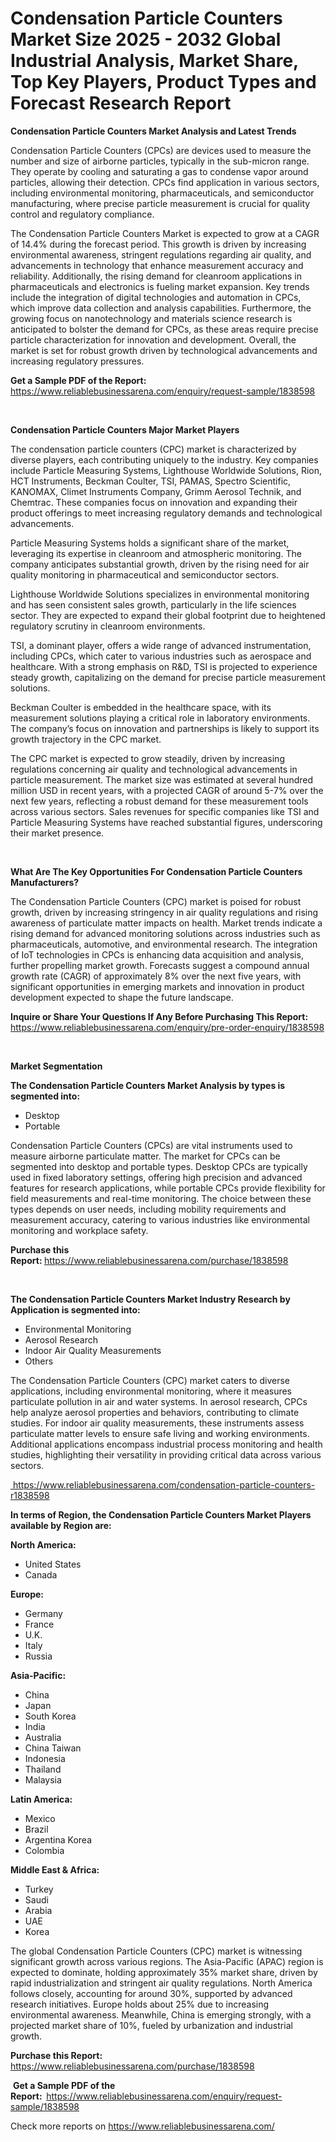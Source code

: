 <p><h1>Condensation Particle Counters Market Size 2025 - 2032 Global Industrial Analysis, Market Share, Top Key Players, Product Types and Forecast Research Report</h1></p><p><strong>Condensation Particle Counters Market Analysis and Latest Trends</strong></p>
<p><p>Condensation Particle Counters (CPCs) are devices used to measure the number and size of airborne particles, typically in the sub-micron range. They operate by cooling and saturating a gas to condense vapor around particles, allowing their detection. CPCs find application in various sectors, including environmental monitoring, pharmaceuticals, and semiconductor manufacturing, where precise particle measurement is crucial for quality control and regulatory compliance.</p><p>The Condensation Particle Counters Market is expected to grow at a CAGR of 14.4% during the forecast period. This growth is driven by increasing environmental awareness, stringent regulations regarding air quality, and advancements in technology that enhance measurement accuracy and reliability. Additionally, the rising demand for cleanroom applications in pharmaceuticals and electronics is fueling market expansion. Key trends include the integration of digital technologies and automation in CPCs, which improve data collection and analysis capabilities. Furthermore, the growing focus on nanotechnology and materials science research is anticipated to bolster the demand for CPCs, as these areas require precise particle characterization for innovation and development. Overall, the market is set for robust growth driven by technological advancements and increasing regulatory pressures.</p></p>
<p><strong>Get a Sample PDF of the Report:&nbsp;</strong> <a href="https://www.reliablebusinessarena.com/enquiry/request-sample/1838598?utm_campaign=2530&utm_medium=2&utm_source=Github&utm_content=ia&utm_term=11042025&utm_id=condensation-particle-counters">https://www.reliablebusinessarena.com/enquiry/request-sample/1838598</a></p>
<p>&nbsp;</p>
<p><strong>Condensation Particle Counters Major Market Players</strong></p>
<p><p>The condensation particle counters (CPC) market is characterized by diverse players, each contributing uniquely to the industry. Key companies include Particle Measuring Systems, Lighthouse Worldwide Solutions, Rion, HCT Instruments, Beckman Coulter, TSI, PAMAS, Spectro Scientific, KANOMAX, Climet Instruments Company, Grimm Aerosol Technik, and Chemtrac. These companies focus on innovation and expanding their product offerings to meet increasing regulatory demands and technological advancements.</p><p>Particle Measuring Systems holds a significant share of the market, leveraging its expertise in cleanroom and atmospheric monitoring. The company anticipates substantial growth, driven by the rising need for air quality monitoring in pharmaceutical and semiconductor sectors.</p><p>Lighthouse Worldwide Solutions specializes in environmental monitoring and has seen consistent sales growth, particularly in the life sciences sector. They are expected to expand their global footprint due to heightened regulatory scrutiny in cleanroom environments.</p><p>TSI, a dominant player, offers a wide range of advanced instrumentation, including CPCs, which cater to various industries such as aerospace and healthcare. With a strong emphasis on R&D, TSI is projected to experience steady growth, capitalizing on the demand for precise particle measurement solutions.</p><p>Beckman Coulter is embedded in the healthcare space, with its measurement solutions playing a critical role in laboratory environments. The company’s focus on innovation and partnerships is likely to support its growth trajectory in the CPC market.</p><p>The CPC market is expected to grow steadily, driven by increasing regulations concerning air quality and technological advancements in particle measurement. The market size was estimated at several hundred million USD in recent years, with a projected CAGR of around 5-7% over the next few years, reflecting a robust demand for these measurement tools across various sectors. Sales revenues for specific companies like TSI and Particle Measuring Systems have reached substantial figures, underscoring their market presence.</p></p>
<p>&nbsp;</p>
<p><strong>What Are The Key Opportunities For Condensation Particle Counters Manufacturers?</strong></p>
<p><p>The Condensation Particle Counters (CPC) market is poised for robust growth, driven by increasing stringency in air quality regulations and rising awareness of particulate matter impacts on health. Market trends indicate a rising demand for advanced monitoring solutions across industries such as pharmaceuticals, automotive, and environmental research. The integration of IoT technologies in CPCs is enhancing data acquisition and analysis, further propelling market growth. Forecasts suggest a compound annual growth rate (CAGR) of approximately 8% over the next five years, with significant opportunities in emerging markets and innovation in product development expected to shape the future landscape.</p></p>
<p><strong>Inquire or Share Your Questions If Any Before Purchasing This Report:</strong> <a href="https://www.reliablebusinessarena.com/enquiry/pre-order-enquiry/1838598?utm_campaign=2530&utm_medium=2&utm_source=Github&utm_content=ia&utm_term=11042025&utm_id=condensation-particle-counters">https://www.reliablebusinessarena.com/enquiry/pre-order-enquiry/1838598</a></p>
<p>&nbsp;</p>
<p><strong>Market Segmentation</strong></p>
<p><strong>The Condensation Particle Counters Market Analysis by types is segmented into:</strong></p>
<p><ul><li>Desktop</li><li>Portable</li></ul></p>
<p><p>Condensation Particle Counters (CPCs) are vital instruments used to measure airborne particulate matter. The market for CPCs can be segmented into desktop and portable types. Desktop CPCs are typically used in fixed laboratory settings, offering high precision and advanced features for research applications, while portable CPCs provide flexibility for field measurements and real-time monitoring. The choice between these types depends on user needs, including mobility requirements and measurement accuracy, catering to various industries like environmental monitoring and workplace safety.</p></p>
<p><strong>Purchase this Report:&nbsp;</strong><a href="https://www.reliablebusinessarena.com/purchase/1838598?utm_campaign=2530&utm_medium=2&utm_source=Github&utm_content=ia&utm_term=11042025&utm_id=condensation-particle-counters">https://www.reliablebusinessarena.com/purchase/1838598</a></p>
<p>&nbsp;</p>
<p><strong>The Condensation Particle Counters Market Industry Research by Application is segmented into:</strong></p>
<p><ul><li>Environmental Monitoring</li><li>Aerosol Research</li><li>Indoor Air Quality Measurements</li><li>Others</li></ul></p>
<p><p>The Condensation Particle Counters (CPC) market caters to diverse applications, including environmental monitoring, where it measures particulate pollution in air and water systems. In aerosol research, CPCs help analyze aerosol properties and behaviors, contributing to climate studies. For indoor air quality measurements, these instruments assess particulate matter levels to ensure safe living and working environments. Additional applications encompass industrial process monitoring and health studies, highlighting their versatility in providing critical data across various sectors.</p></p>
<p><a href="https://www.reliablebusinessarena.com/condensation-particle-counters-r1838598?utm_campaign=2530&utm_medium=2&utm_source=Github&utm_content=ia&utm_term=11042025&utm_id=condensation-particle-counters">&nbsp;https://www.reliablebusinessarena.com/condensation-particle-counters-r1838598</a></p>
<p><strong>In terms of Region, the Condensation Particle Counters Market Players available by Region are:</strong></p>
<p>
    <p> <strong> North America: </strong>
        <ul>
            <li>United States</li>
            <li>Canada</li>
        </ul>
        </p> 
    <p> <strong> Europe: </strong>
        <ul>
            <li>Germany</li>
            <li>France</li>
            <li>U.K.</li>
            <li>Italy</li>
            <li>Russia</li>
        </ul>
        </p> 
    <p> <strong> Asia-Pacific: </strong>
        <ul>
            <li>China</li>
            <li>Japan</li>
            <li>South Korea</li>
            <li>India</li>
            <li>Australia</li>
            <li>China Taiwan</li>
            <li>Indonesia</li>
            <li>Thailand</li>
            <li>Malaysia</li>
        </ul>
        </p> 
    <p> <strong> Latin America: </strong>
        <ul>
            <li>Mexico</li>
            <li>Brazil</li>
            <li>Argentina Korea</li>
            <li>Colombia</li>
        </ul>
        </p> 
    <p> <strong> Middle East & Africa: </strong>
        <ul>
            <li>Turkey</li>
            <li>Saudi</li>
            <li>Arabia</li>
            <li>UAE</li>
            <li>Korea</li>
        </ul>
    </p>
    </p>
<p><p>The global Condensation Particle Counters (CPC) market is witnessing significant growth across various regions. The Asia-Pacific (APAC) region is expected to dominate, holding approximately 35% market share, driven by rapid industrialization and stringent air quality regulations. North America follows closely, accounting for around 30%, supported by advanced research initiatives. Europe holds about 25% due to increasing environmental awareness. Meanwhile, China is emerging strongly, with a projected market share of 10%, fueled by urbanization and industrial growth.</p></p>
<p><strong>Purchase this Report: </strong><a href="https://www.reliablebusinessarena.com/purchase/1838598?utm_campaign=2530&utm_medium=2&utm_source=Github&utm_content=ia&utm_term=11042025&utm_id=condensation-particle-counters">https://www.reliablebusinessarena.com/purchase/1838598</a></p>
<p>&nbsp;<strong>Get a Sample PDF of the Report:&nbsp;&nbsp;</strong><a href="https://www.reliablebusinessarena.com/enquiry/request-sample/1838598?utm_campaign=2530&utm_medium=2&utm_source=Github&utm_content=ia&utm_term=11042025&utm_id=condensation-particle-counters">https://www.reliablebusinessarena.com/enquiry/request-sample/1838598</a></p>
<p><strong></strong></p>
<p>Check more reports on <a href="https://www.reliablebusinessarena.com/?utm_campaign=2530&utm_medium=2&utm_source=Github&utm_content=ia&utm_term=11042025&utm_id=condensation-particle-counters">https://www.reliablebusinessarena.com/</a></p>